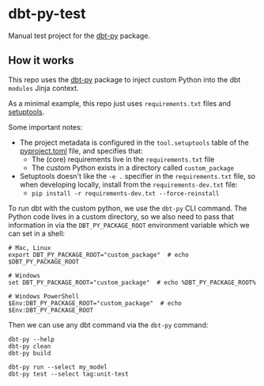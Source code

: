 # dbt-py-test

Manual test project for the [dbt-py](https://github.com/billwallis/dbt-py) package.

## How it works

This repo uses the [dbt-py](https://github.com/billwallis/dbt-py) package to inject custom Python into the dbt `modules` Jinja context.

As a minimal example, this repo just uses `requirements.txt` files and [setuptools](https://setuptools.pypa.io/en/latest/).

Some important notes:

- The project metadata is configured in the `tool.setuptools` table of the [pyproject.toml](pyproject.toml) file, and specifies that:
  - The (core) requirements live in the `requirements.txt` file
  - The custom Python exists in a directory called `custom_package`
- Setuptools doesn't like the `-e .` specifier in the `requirements.txt` file, so when developing locally, install from the `requirements-dev.txt` file:
  - `pip install -r requirements-dev.txt --force-reinstall`

To run dbt with the custom python, we use the `dbt-py` CLI command. The Python code lives in a custom directory, so we also need to pass that information in via the `DBT_PY_PACKAGE_ROOT` environment variable which we can set in a shell:

```shell
# Mac, Linux
export DBT_PY_PACKAGE_ROOT="custom_package"  # echo $DBT_PY_PACKAGE_ROOT

# Windows
set DBT_PY_PACKAGE_ROOT="custom_package"  # echo %DBT_PY_PACKAGE_ROOT%

# Windows PowerShell
$Env:DBT_PY_PACKAGE_ROOT="custom_package"  # echo $Env:DBT_PY_PACKAGE_ROOT
```

Then we can use any dbt command via the `dbt-py` command:

```shell
dbt-py --help
dbt-py clean
dbt-py build

dbt-py run --select my_model
dbt-py test --select tag:unit-test
```

